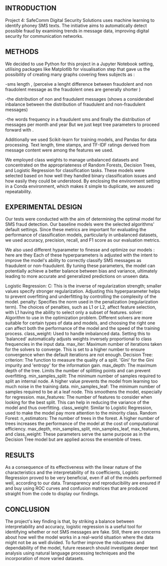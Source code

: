 ## INTRODUCTION
Project 4: SafeComm Digital Security Solutions uses machine learning to identify phoney SMS texts. The initiative aims to automatically detect possible fraud by examining trends in message data, improving digital security for communication networks.

## METHODS
We decided to use Python for this project in a Jupyter Notebook setting, utilising packages like Matplotlib for visualisation  step that gave us the possibility of creating many graphs covering fews subjects as :

-sms length , (perceive a lenght difference between fraudolent and non fraudolent message as the fraudolent ones are generally shorter )

-the distribution of non and fraudulent messages (shows a considerabel inbalance between the distribution of fraudulent and non-fraudulent messages) 

-the words frequency in a fraudulent sms 
and finally the distribution of messages per month and year 
But we just kept tree parameters to proceed forward with . 



Additionally we used Scikit-learn for training models, and Pandas for data processing. Text length, time stamps, and TF-IDF ratings derived from message content were among the features we used. 

We employed class weights to manage unbalanced datasets and concentrated on the appropriateness of Random Forests, Decision Trees, and Logistic Regression for classification tasks. These models were selected based on how well they handled binary classification issues and how easily they could be understood. By enclosing the environment setting in a Conda environment, which makes it simple to duplicate, we assured repeatability.


## EXPERIMENTAL DESIGN
Our tests were conducted with the aim of determining the optimal model for SMS fraud detection. Our baseline models were the selected algorithms' default settings. Since these metrics are important for evaluating the performance of classification models, particularly in unbalanced datasets, we used accuracy, precision, recall, and F1 score as our evaluation metrics.  

We also used different  hyparameter to finesse and optimize  our models : here are they 
Each of these hyperparameters is adjusted with the intent to improve the model's ability to correctly classify SMS messages as fraudulent or non-fraudulent. By tuning these parameters, the model can potentially achieve a better balance between bias and variance, ultimately leading to more accurate and generalized predictions on unseen data.

Logistic Regression:
C: This is the inverse of regularization strength; smaller values specify stronger regularization. Adjusting this hyperparameter helps to prevent overfitting and underfitting by controlling the complexity of the model.
penalty: Specifies the norm used in the penalization (regularization term). The choices of penalties, such as L1 or L2, affect feature selection, with L1 having the ability to select only a subset of features.
solver: Algorithm to use in the optimization problem. Different solvers are more suitable for certain types of data and models, and choosing the right one can affect both the performance of the model and the speed of the training process.
class_weight: Used to handle imbalanced data. Setting this to 'balanced' automatically adjusts weights inversely proportional to class frequencies in the input data.
max_iter: Maximum number of iterations taken for the solvers to converge. This is set to a higher number to ensure convergence when the default iterations are not enough.
Decision Tree:
criterion: The function to measure the quality of a split. 'Gini' for the Gini impurity and 'entropy' for the information gain.
max_depth: The maximum depth of the tree. Limits the number of splitting points and can prevent overfitting.
min_samples_split: The minimum number of samples required to split an internal node. A higher value prevents the model from learning too much noise in the training data.
min_samples_leaf: The minimum number of samples required to be at a leaf node. This smoothens the model, especially for regression.
max_features: The number of features to consider when looking for the best split. This can help in reducing the variance of the model and thus overfitting.
class_weight: Similar to Logistic Regression, used to make the model pay more attention to the minority class.
Random Forest:
n_estimators: The number of trees in the forest. A higher number of trees increases the performance of the model at the cost of computational efficiency.
max_depth, min_samples_split, min_samples_leaf, max_features, and class_weight: These parameters serve the same purpose as in the Decision Tree model but are applied across the ensemble of trees.

## RESULTS
As a consequence of its effectiveness with the linear nature of the characteristics and the interpretability of its coefficients, Logistic Regression proved to be very beneficial, even if all of the models performed well, according to our data. Transparency and reproducibility are ensured if and buy using ROC curves and confusion matrices that are produced straight from the code to display our findings.

## CONCLUSION 
The project's key finding is that, by striking a balance between interpretability and accuracy, logistic regression is a useful tool for identifying whether or not SMS messages are fake. Still, there are concerns about how well the model works in a real-world situation where the data might not be as well divided. To further improve the robustness and dependability of the model, future research should investigate deeper text analysis using natural language processing techniques and the incorporation of more varied datasets.
